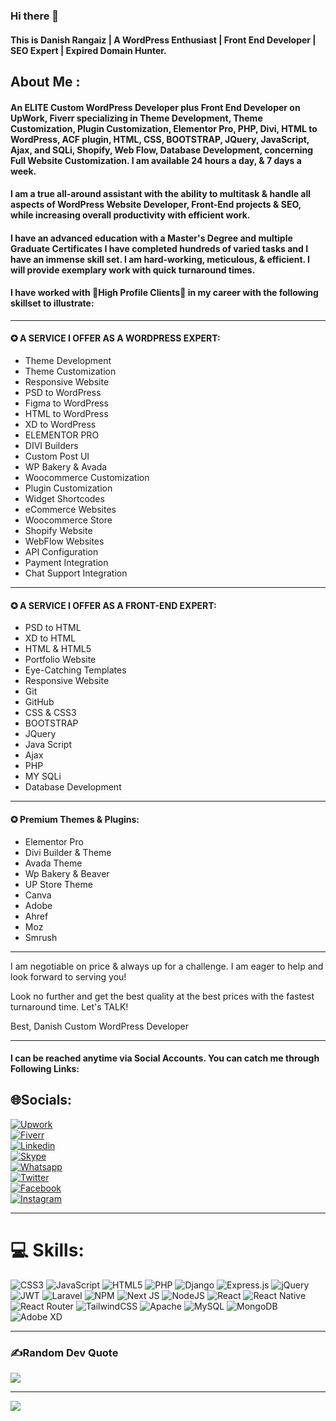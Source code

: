 ### Hi there 👋

#### This is Danish Rangaiz | A WordPress Enthusiast | Front End Developer | SEO Expert | Expired Domain Hunter.

## About Me :

####  An ELITE Custom WordPress Developer plus Front End Developer on UpWork, Fiverr specializing in Theme Development, Theme Customization, Plugin Customization, Elementor Pro, PHP, Divi, HTML to WordPress, ACF plugin, HTML, CSS, BOOTSTRAP, JQuery, JavaScript, Ajax, and SQLi, Shopify, Web Flow, Database Development, concerning Full Website Customization. I am available 24 hours a day, & 7 days a week.

#### I am a true all-around assistant with the ability to multitask & handle all aspects of WordPress Website Developer, Front-End projects & SEO, while increasing overall productivity with efficient work.

#### I have an advanced education with a Master's Degree and multiple Graduate Certificates I have completed hundreds of varied tasks and I have an immense skill set. I am hard-working, meticulous, & efficient. I will provide exemplary work with quick turnaround times.

#### I have worked with 🌟High Profile Clients🌟 in my career with the following skillset to illustrate:

***

#### ✪ A SERVICE I OFFER AS A WORDPRESS EXPERT:
- Theme Development
- Theme Customization
- Responsive Website
- PSD to WordPress
- Figma to WordPress
- HTML to WordPress
- XD to WordPress
- ELEMENTOR PRO
- DIVI Builders
- Custom Post UI
- WP Bakery & Avada
- Woocommerce Customization
- Plugin Customization
- Widget Shortcodes
- eCommerce Websites
- Woocommerce Store
- Shopify Website
- WebFlow Websites
- API Configuration
- Payment Integration
- Chat Support Integration

***

#### ✪ A SERVICE I OFFER AS A FRONT-END EXPERT:
- PSD to HTML
- XD to HTML
- HTML & HTML5
- Portfolio Website
- Eye-Catching Templates
- Responsive Website
- Git
- GitHub
- CSS & CSS3
- BOOTSTRAP
- JQuery
- Java Script
- Ajax
- PHP
- MY SQLi
- Database Development

---

#### ✪ Premium Themes & Plugins:
- Elementor Pro
- Divi Builder & Theme
- Avada Theme
- Wp Bakery & Beaver
- UP Store Theme
- Canva
- Adobe
- Ahref
- Moz
- Smrush

---

I am negotiable on price & always up for a challenge. I am eager to help and look forward to serving you!

Look no further and get the best quality at the best prices with the fastest turnaround time.
Let's TALK!

Best,
Danish
Custom WordPress Developer

***

####  I can be reached anytime via Social Accounts. You can catch me through Following Links:

## 🌐Socials:
[![Upwork](https://img.shields.io/badge/Upwork-%23177F2.svg?logo=upwork&logoColor=white)](https://www.upwork.com/freelancers/~0131cc70a94b15c350)   
[![Fiverr](https://img.shields.io/badge/Fiverr-%23877F2.svg?logo=fiverr&logoColor=white)](https://www.fiverr.com/danishrangaiz)  
[![Linkedin](https://img.shields.io/badge/Linkedin-%231877F2.svg?logo=linkedin&logoColor=white)](https://Linkedin.com/in/danishrangaiz/)  
[![Skype](https://img.shields.io/badge/Skype-%231977F2.svg?logo=skype&logoColor=white)](https://join.skype.com/invite/vnN8KCsAcmbH)  
[![Whatsapp](https://img.shields.io/badge/Whatsapp-%23177F2.svg?logo=whatsapp&logoColor=white)](https://wa.me/923425332212)  
[![Twitter](https://img.shields.io/badge/Twitter-%231877F2.svg?logo=twitter&logoColor=white)](https://twitter.com/idanishrangaiz)  
[![Facebook](https://img.shields.io/badge/Facebook-%231877F2.svg?logo=Facebook&logoColor=white)](https://facebook.com/idanishrangaiz)  
[![Instagram](https://img.shields.io/badge/Instagram-%23E4405F.svg?logo=Instagram&logoColor=white)](https://instagram.com/idanishrangaiz)  

***

# 💻 Skills:
![CSS3](https://img.shields.io/badge/css3-%231572B6.svg?style=for-the-badge&logo=css3&logoColor=white) ![JavaScript](https://img.shields.io/badge/javascript-%23323330.svg?style=for-the-badge&logo=javascript&logoColor=%23F7DF1E) ![HTML5](https://img.shields.io/badge/html5-%23E34F26.svg?style=for-the-badge&logo=html5&logoColor=white) ![PHP](https://img.shields.io/badge/php-%23777BB4.svg?style=for-the-badge&logo=php&logoColor=white) ![Django](https://img.shields.io/badge/django-%23092E20.svg?style=for-the-badge&logo=django&logoColor=white) ![Express.js](https://img.shields.io/badge/express.js-%23404d59.svg?style=for-the-badge&logo=express&logoColor=%2361DAFB) ![jQuery](https://img.shields.io/badge/jquery-%230769AD.svg?style=for-the-badge&logo=jquery&logoColor=white) ![JWT](https://img.shields.io/badge/JWT-black?style=for-the-badge&logo=JSON%20web%20tokens) ![Laravel](https://img.shields.io/badge/laravel-%23FF2D20.svg?style=for-the-badge&logo=laravel&logoColor=white) ![NPM](https://img.shields.io/badge/NPM-%23000000.svg?style=for-the-badge&logo=npm&logoColor=white) ![Next JS](https://img.shields.io/badge/Next-black?style=for-the-badge&logo=next.js&logoColor=white) ![NodeJS](https://img.shields.io/badge/node.js-6DA55F?style=for-the-badge&logo=node.js&logoColor=white) ![React](https://img.shields.io/badge/react-%2320232a.svg?style=for-the-badge&logo=react&logoColor=%2361DAFB) ![React Native](https://img.shields.io/badge/react_native-%2320232a.svg?style=for-the-badge&logo=react&logoColor=%2361DAFB) ![React Router](https://img.shields.io/badge/React_Router-CA4245?style=for-the-badge&logo=react-router&logoColor=white) ![TailwindCSS](https://img.shields.io/badge/tailwindcss-%2338B2AC.svg?style=for-the-badge&logo=tailwind-css&logoColor=white) ![Apache](https://img.shields.io/badge/apache-%23D42029.svg?style=for-the-badge&logo=apache&logoColor=white) ![MySQL](https://img.shields.io/badge/mysql-%2300f.svg?style=for-the-badge&logo=mysql&logoColor=white) ![MongoDB](https://img.shields.io/badge/MongoDB-%234ea94b.svg?style=for-the-badge&logo=mongodb&logoColor=white) ![Adobe XD](https://img.shields.io/badge/Adobe%20XD-470137?style=for-the-badge&logo=Adobe%20XD&logoColor=#FF61F6)

***

### ✍️Random Dev Quote
![](https://quotes-github-readme.vercel.app/api?type=horizontal&theme=radical)

---
[![](https://visitcount.itsvg.in/api?id=awansaif&icon=0&color=0)](https://visitcount.itsvg.in)
